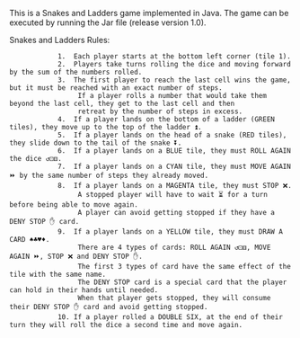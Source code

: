This is a Snakes and Ladders game implemented in Java.
The game can be executed by running the Jar file (release version 1.0).

Snakes and Ladders Rules:
                
                1.  Each player starts at the bottom left corner (tile 1).
                2.  Players take turns rolling the dice and moving forward by the sum of the numbers rolled.
                3.  The first player to reach the last cell wins the game, but it must be reached with an exact number of steps.
                     If a player rolls a number that would take them beyond the last cell, they get to the last cell and then
                     retreat by the number of steps in excess.
                4.  If a player lands on the bottom of a ladder (GREEN tiles), they move up to the top of the ladder ⏫.
                5.  If a player lands on the head of a snake (RED tiles), they slide down to the tail of the snake ⏬.
                6.  If a player lands on a BLUE tile, they must ROLL AGAIN the dice ↺⚀⚅.
                7.  If a player lands on a CYAN tile, they must MOVE AGAIN ⏩ by the same number of steps they already moved.
                8.  If a player lands on a MAGENTA tile, they must STOP ❌.
                     A stopped player will have to wait ⏳ for a turn before being able to move again.
                     A player can avoid getting stopped if they have a DENY STOP ✋ card.
                9.  If a player lands on a YELLOW tile, they must DRAW A CARD ♠♣♥♦.
                     There are 4 types of cards: ROLL AGAIN ↺⚀⚅, MOVE AGAIN ⏩, STOP ❌ and DENY STOP ✋.
                     The first 3 types of card have the same effect of the tile with the same name.
                     The DENY STOP card is a special card that the player can hold in their hands until needed.
                     When that player gets stopped, they will consume their DENY STOP ✋ card and avoid getting stopped.
                10. If a player rolled a DOUBLE SIX, at the end of their turn they will roll the dice a second time and move again.
